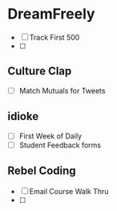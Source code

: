 # DreamFreely
- [ ] Track First 500
- [ ] 


## Culture Clap
- [ ] Match Mutuals for Tweets

## idioke
- [ ] First Week of Daily
- [ ] Student Feedback forms

## Rebel Coding
- [ ] Email Course Walk Thru
- [ ] 

